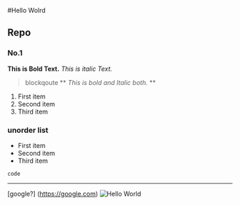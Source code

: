 #Hello Wolrd
##  Repo
###   No.1

**This is Bold Text.**
*This is italic Text.*
>blockqoute
** *This is bold and Italic both.* **
1. First item
2. Second item
3. Third item

### unorder list
- First item
- Second item
- Third item

`code`

---
[google?] (https://google.com)
![Hello World](https://user-images.githubusercontent.com/63836654/194877204-17c470d8-842a-44e9-8416-1cbc74281ade.png)
